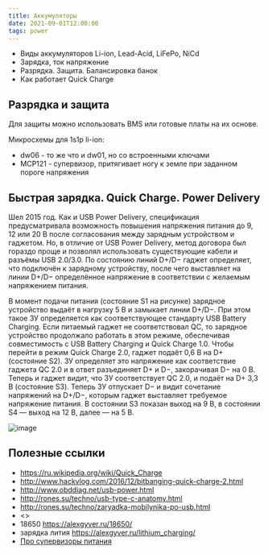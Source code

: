 ```yaml
---
title: Аккумуляторы
date: 2021-09-01T12:00:00
tags: power
---
```


- Виды аккумуляторов Li-ion, Lead-Acid, LiFePo, NiCd
- Зарядка, ток напряжение
- Разрядка. Защита. Балансировка банок
- Как работает Quick Charge

## Разрядка и защита
Для защиты можно использовать BMS или готовые платы на их основе.

Микросхемы для 1s1p li-ion:
- dw06 - то же что и dw01, но со встроенными ключами
- MCP121 - супервизор, притягивает ногу к земле при заданном пороге напряжения

## Быстрая зарядка. Quick Charge. Power Delivery

Шел 2015 год. Как и USB Power Delivery, спецификация предусматривала возможность повышения напряжения питания до 9, 12 или 20 В после согласования между зарядным устройством и гаджетом. Но, в отличие от USB Power Delivery, метод договора был гораздо проще и позволял использовать существующие кабели и разъёмы USB 2.0/3.0. По состоянию линий D+/D− гаджет определяет, что подключён к зарядному устройству, после чего выставляет на линии D+/D− определённое напряжение в соответствии с желаемым напряжением питания.

В момент подачи питания (состояние S1 на рисунке) зарядное устройство выдаёт в нагрузку 5 В и замыкает линии D+/D−. При этом такое ЗУ определяется как соответствующее стандарту USB Battery Charging. Если питаемый гаджет не соответствовал QC, то зарядное устройство продолжало работать в этом режиме, обеспечивая совместимость с USB Battery Charging и Quick Charge 1.0. Чтобы перейти в режим Quick Charge 2.0, гаджет подаёт 0,6 В на D+ (состояние S2). ЗУ определяет это напряжение как соответствие гаджета QC 2.0 и в ответ разъединяет D+ и D−, закорачивая D− на 0 В. Теперь и гаджет видит, что ЗУ соответствует QC 2.0, и подаёт на D+ 3,3 В (состояние S3). Теперь ЗУ отпускает D− и видит сочетание напряжений на D+/D−, которым гаджет выставляет требуемое напряжение питания. В состоянии S3 показан выход на 9 В, в состоянии S4 — выход на 12 В, далее — на 5 В.

![image](https://user-images.githubusercontent.com/17731587/152176914-c8e71fcd-d440-48b3-bb1a-70b36329d6fe.png)






## Полезные ссылки
- <https://ru.wikipedia.org/wiki/Quick_Charge>
- <http://www.hackvlog.com/2016/12/bitbanging-quick-charge-2.html>
- <http://www.obddiag.net/usb-power.html>
- <http://rones.su/techno/usb-type-c-anatomy.html>
- <http://rones.su/techno/zaryadka-mobilynika-po-usb.html>
- <>
- 18650 <https://alexgyver.ru/18650/>
- зарядка лития <https://alexgyver.ru/lithium_charging/>
- [Про супервизоры питания](http://we.easyelectronics.ru/Celeron/shemotehnika-tipovaya-shema-supervizora-pitaniya-detektor-ponizhennogo-napryazheniya-metodika-rascheta-20150324.html)

